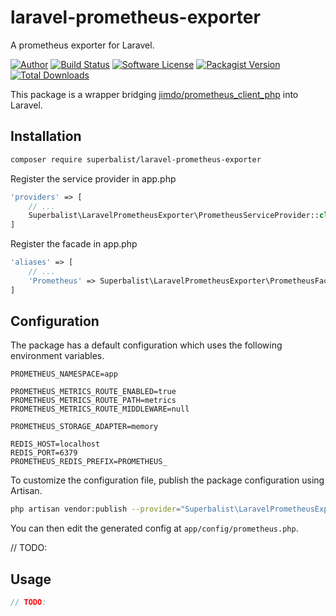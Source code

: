 # laravel-prometheus-exporter

A prometheus exporter for Laravel.

[![Author](http://img.shields.io/badge/author-@superbalist-blue.svg?style=flat-square)](https://twitter.com/superbalist)
[![Build Status](https://img.shields.io/travis/Superbalist/laravel-prometheus-exporter/master.svg?style=flat-square)](https://travis-ci.org/Superbalist/laravel-prometheus-exporter)
[![Software License](https://img.shields.io/badge/license-MIT-brightgreen.svg?style=flat-square)](LICENSE)
[![Packagist Version](https://img.shields.io/packagist/v/superbalist/laravel-prometheus-exporter.svg?style=flat-square)](https://packagist.org/packages/superbalist/laravel-prometheus-exporter)
[![Total Downloads](https://img.shields.io/packagist/dt/superbalist/laravel-prometheus-exporter.svg?style=flat-square)](https://packagist.org/packages/superbalist/laravel-prometheus-exporter)

This package is a wrapper bridging [jimdo/prometheus_client_php](https://github.com/Jimdo/prometheus_client_php) into Laravel.

## Installation

```bash
composer require superbalist/laravel-prometheus-exporter
```

Register the service provider in app.php
```php
'providers' => [
    // ...
    Superbalist\LaravelPrometheusExporter\PrometheusServiceProvider::class,
]
```

Register the facade in app.php
```php
'aliases' => [
    // ...
    'Prometheus' => Superbalist\LaravelPrometheusExporter\PrometheusFacade::class,
]
```

## Configuration

The package has a default configuration which uses the following environment variables.
```
PROMETHEUS_NAMESPACE=app

PROMETHEUS_METRICS_ROUTE_ENABLED=true
PROMETHEUS_METRICS_ROUTE_PATH=metrics
PROMETHEUS_METRICS_ROUTE_MIDDLEWARE=null

PROMETHEUS_STORAGE_ADAPTER=memory

REDIS_HOST=localhost
REDIS_PORT=6379
PROMETHEUS_REDIS_PREFIX=PROMETHEUS_
```

To customize the configuration file, publish the package configuration using Artisan.
```bash
php artisan vendor:publish --provider="Superbalist\LaravelPrometheusExporter\PrometheusServiceProvider"
```

You can then edit the generated config at `app/config/prometheus.php`.

// TODO:

## Usage

```php
// TODO:
```
